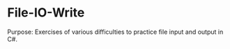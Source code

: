 # File-IO-Write

Purpose: Exercises of various difficulties to practice file input and output in C#.
